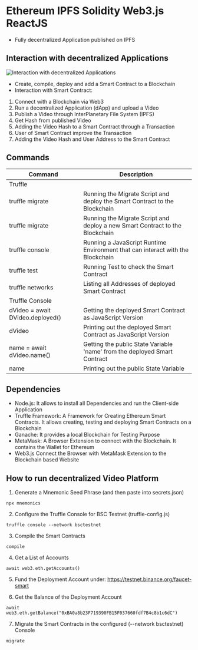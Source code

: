 # Ethereum IPFS Solidity Web3.js ReactJS

* Fully decentralized Application published on IPFS

## Interaction with decentralized Applications

![Interaction with decentralized Applications](https://user-images.githubusercontent.com/29623199/143569712-e22280b5-d2ed-4073-aa47-63a075f26c66.png)

* Create, compile, deploy and add a Smart Contract to a Blockchain
* Interaction with Smart Contract:

1) Connect with a Blockchain via Web3
1) Run a decentralized Application (dApp) and upload a Video
1) Publish a Video through InterPlanetary File System (IPFS)
1) Get Hash from published Video
1) Adding the Video Hash to a Smart Contract through a Transaction
1) User of Smart Contract improve the Transaction
1) Adding the Video Hash and User Address to the Smart Contract

## Commands

| Command | Description |
| --- | --- |
| Truffle | |
| truffle migrate | Running the Migrate Script and deploy the Smart Contract to the Blockchain |
| truffle migrate | Running the Migrate Script and deploy a new Smart Contract to the Blockchain |
| truffle console | Running a JavaScript Runtime Environment that can interact with the Blockchain |
| truffle test | Running Test to check the Smart Contract |
| truffle networks | Listing all Addresses of deployed Smart Contract |
| Truffle Console | |
| dVideo = await DVideo.deployed() | Getting the deployed Smart Contract as JavaScript Version |
| dVideo | Printing out the deployed Smart Contract as JavaScript Version |
| name = await dVideo.name() | Getting the public State Variable 'name' from the deployed Smart Contract |
| name | Printing out the public State Variable |

## Dependencies

* Node.js: It allows to install all Dependencies and run the Client-side Application
* Truffle Framework: A Framework for Creating Ethereum Smart Contracts. It allows creating, testing and deploying Smart Contracts on a Blockchain
* Ganache: It provides a local Blockchain for Testing Purpose
* MetaMask: A Browser Extension to connect with the Blockchain. It contains the Wallet for Ethereum
* Web3.js Connect the Browser with MetaMask Extension to the Blockchain based Website

## How to run decentralized Video Platform

1) Generate a Mnemonic Seed Phrase (and then paste into secrets.json)

```shell
npx mnemonics
```

2) Configure the Truffle Console for BSC Testnet (truffle-config.js)

```shell
truffle console --network bsctestnet
```

3) Compile the Smart Contracts

```shell
compile
```

4) Get a List of Accounts

```shell
await web3.eth.getAccounts()
```

5) Fund the Deployment Account under: https://testnet.binance.org/faucet-smart

6) Get the Balance of the Deployment Account

```shell
await web3.eth.getBalance("0xBA0a8b23F719390FB15F037660fdf7B4c8b1c6dC")
```

7) Migrate the Smart Contracts in the configured (--network bsctestnet) Console

```shell
migrate
```